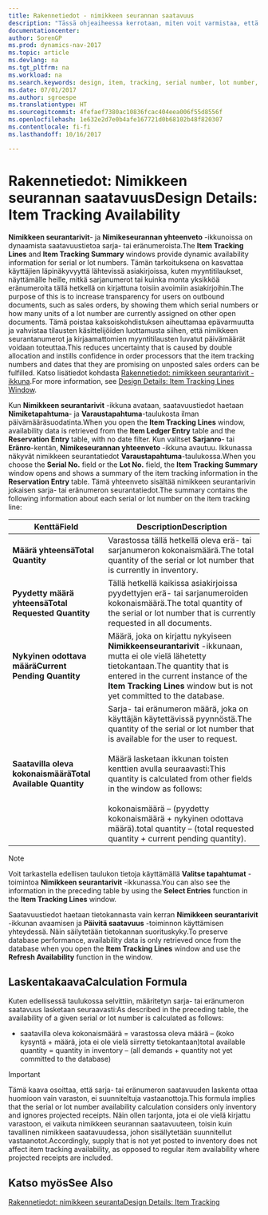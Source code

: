 ```yaml
---
title: Rakennetiedot - nimikkeen seurannan saatavuus
description: "Tässä ohjeaiheessa kerrotaan, miten voit varmistaa, että tilauksen käsittelevä henkilö voi luottaa sarja- tai eränumeroiden saatavuuteen."
documentationcenter: 
author: SorenGP
ms.prod: dynamics-nav-2017
ms.topic: article
ms.devlang: na
ms.tgt_pltfrm: na
ms.workload: na
ms.search.keywords: design, item, tracking, serial number, lot number, outbound documents
ms.date: 07/01/2017
ms.author: sgroespe
ms.translationtype: HT
ms.sourcegitcommit: 4fefaef7380ac10836fcac404eea006f55d8556f
ms.openlocfilehash: 1e632e2d7e0b4afe167721d0b68102b48f820307
ms.contentlocale: fi-fi
ms.lasthandoff: 10/16/2017

---
```

# <a name="design-details-item-tracking-availability"></a><span data-ttu-id="ea771-103">Rakennetiedot: Nimikkeen seurannan saatavuus</span><span class="sxs-lookup"><span data-stu-id="ea771-103">Design Details: Item Tracking Availability</span></span>
<span data-ttu-id="ea771-104">**Nimikkeen seurantarivit**- ja **Nimikeseurannan yhteenveto** -ikkunoissa on dynaamista saatavuustietoa sarja- tai eränumeroista.</span><span class="sxs-lookup"><span data-stu-id="ea771-104">The **Item Tracking Lines** and **Item Tracking Summary** windows provide dynamic availability information for serial or lot numbers.</span></span> <span data-ttu-id="ea771-105">Tämän tarkoituksena on kasvattaa käyttäjien läpinäkyvyyttä lähtevissä asiakirjoissa, kuten myyntitilaukset, näyttämälle heille, mitkä sarjanumerot tai kuinka monta yksikköä eränumeroita tällä hetkellä on kirjattuna toisiin avoimiin asiakirjoihin.</span><span class="sxs-lookup"><span data-stu-id="ea771-105">The purpose of this is to increase transparency for users on outbound documents, such as sales orders, by showing them which serial numbers or how many units of a lot number are currently assigned on other open documents.</span></span> <span data-ttu-id="ea771-106">Tämä poistaa kaksoiskohdistuksen aiheuttamaa epävarmuutta ja vahvistaa tilausten käsittelijöiden luottamusta siihen, että nimikkeen seurantanumerot ja kirjaamattomien myyntitilausten luvatut päivämäärät voidaan toteuttaa.</span><span class="sxs-lookup"><span data-stu-id="ea771-106">This reduces uncertainty that is caused by double allocation and instills confidence in order processors that the item tracking numbers and dates that they are promising on unposted sales orders can be fulfilled.</span></span> <span data-ttu-id="ea771-107">Katso lisätiedot kohdasta [Rakennetiedot: nimikkeen seurantarivit -ikkuna](design-details-item-tracking-lines-window.md).</span><span class="sxs-lookup"><span data-stu-id="ea771-107">For more information, see [Design Details: Item Tracking Lines Window](design-details-item-tracking-lines-window.md).</span></span>  
  
<span data-ttu-id="ea771-108">Kun **Nimikkeen seurantarivit** -ikkuna avataan, saatavuustiedot haetaan **Nimiketapahtuma**- ja **Varaustapahtuma**-taulukosta ilman päivämääräsuodatinta.</span><span class="sxs-lookup"><span data-stu-id="ea771-108">When you open the **Item Tracking Lines** window, availability data is retrieved from the **Item Ledger Entry** table and the **Reservation Entry** table, with no date filter.</span></span> <span data-ttu-id="ea771-109">Kun valitset **Sarjanro**- tai **Eränro**-kentän, **Nimikeseurannan yhteenveto** -ikkuna avautuu. Ikkunassa näkyvät nimikkeen seurantatiedot **Varaustapahtuma**-taulukossa.</span><span class="sxs-lookup"><span data-stu-id="ea771-109">When you choose the **Serial No.** field or the **Lot No.** field, the **Item Tracking Summary** window opens and shows a summary of the item tracking information in the **Reservation Entry** table.</span></span> <span data-ttu-id="ea771-110">Tämä yhteenveto sisältää nimikkeen seurantarivin jokaisen sarja- tai eränumeron seurantatiedot.</span><span class="sxs-lookup"><span data-stu-id="ea771-110">The summary contains the following information about each serial or lot number on the item tracking line:</span></span>  
  
|<span data-ttu-id="ea771-111">Kenttä</span><span class="sxs-lookup"><span data-stu-id="ea771-111">Field</span></span>|<span data-ttu-id="ea771-112">Description</span><span class="sxs-lookup"><span data-stu-id="ea771-112">Description</span></span>|  
|---------------------------------|---------------------------------------|  
|<span data-ttu-id="ea771-113">**Määrä yhteensä**</span><span class="sxs-lookup"><span data-stu-id="ea771-113">**Total Quantity**</span></span>|<span data-ttu-id="ea771-114">Varastossa tällä hetkellä oleva erä- tai sarjanumeron kokonaismäärä.</span><span class="sxs-lookup"><span data-stu-id="ea771-114">The total quantity of the serial or lot number that is currently in inventory.</span></span>|  
|<span data-ttu-id="ea771-115">**Pyydetty määrä yhteensä**</span><span class="sxs-lookup"><span data-stu-id="ea771-115">**Total Requested Quantity**</span></span>|<span data-ttu-id="ea771-116">Tällä hetkellä kaikissa asiakirjoissa pyydettyjen erä- tai sarjanumeroiden kokonaismäärä.</span><span class="sxs-lookup"><span data-stu-id="ea771-116">The total quantity of the serial or lot number that is currently requested in all documents.</span></span>|  
|<span data-ttu-id="ea771-117">**Nykyinen odottava määrä**</span><span class="sxs-lookup"><span data-stu-id="ea771-117">**Current Pending Quantity**</span></span>|<span data-ttu-id="ea771-118">Määrä, joka on kirjattu nykyiseen **Nimikkeenseurantarivit** -ikkunaan, mutta ei ole vielä lähetetty tietokantaan.</span><span class="sxs-lookup"><span data-stu-id="ea771-118">The quantity that is entered in the current instance of the **Item Tracking Lines** window but is not yet committed to the database.</span></span>|  
|<span data-ttu-id="ea771-119">**Saatavilla oleva kokonaismäärä**</span><span class="sxs-lookup"><span data-stu-id="ea771-119">**Total Available Quantity**</span></span>|<span data-ttu-id="ea771-120">Sarja- tai eränumeron määrä, joka on käyttäjän käytettävissä pyynnöstä.</span><span class="sxs-lookup"><span data-stu-id="ea771-120">The quantity of the serial or lot number that is available for the user to request.</span></span><br /><br /> <span data-ttu-id="ea771-121">Määrä lasketaan ikkunan toisten kenttien avulla seuraavasti:</span><span class="sxs-lookup"><span data-stu-id="ea771-121">This quantity is calculated from other fields in the window as follows:</span></span><br /><br /> <span data-ttu-id="ea771-122">kokonaismäärä – (pyydetty kokonaismäärä + nykyinen odottava määrä).</span><span class="sxs-lookup"><span data-stu-id="ea771-122">total quantity – (total requested quantity + current pending quantity).</span></span>|  
  
> [!NOTE]  
>  <span data-ttu-id="ea771-123">Voit tarkastella edellisen taulukon tietoja käyttämällä **Valitse tapahtumat** -toimintoa **Nimikkeen seurantarivit** -ikkunassa.</span><span class="sxs-lookup"><span data-stu-id="ea771-123">You can also see the information in the preceding table by using the **Select Entries** function in the **Item Tracking Lines** window.</span></span>  
  
<span data-ttu-id="ea771-124">Saatavuustiedot haetaan tietokannasta vain kerran **Nimikkeen seurantarivit** -ikkunan avaamisen ja **Päivitä saatavuus** -toiminnon käyttämisen yhteydessä. Näin säilytetään tietokannan suorituskyky.</span><span class="sxs-lookup"><span data-stu-id="ea771-124">To preserve database performance, availability data is only retrieved once from the database when you open the **Item Tracking Lines** window and use the **Refresh Availability** function in the window.</span></span>  
  
## <a name="calculation-formula"></a><span data-ttu-id="ea771-125">Laskentakaava</span><span class="sxs-lookup"><span data-stu-id="ea771-125">Calculation Formula</span></span>  
<span data-ttu-id="ea771-126">Kuten edellisessä taulukossa selvittiin, määritetyn sarja- tai eränumeron saatavuus lasketaan seuraavasti:</span><span class="sxs-lookup"><span data-stu-id="ea771-126">As described in the preceding table, the availability of a given serial or lot number is calculated as follows:</span></span>  
  
* <span data-ttu-id="ea771-127">saatavilla oleva kokonaismäärä = varastossa oleva määrä – (koko kysyntä + määrä, jota ei ole vielä siirretty tietokantaan)</span><span class="sxs-lookup"><span data-stu-id="ea771-127">total available quantity = quantity in inventory – (all demands + quantity not yet committed to the database)</span></span>  
  
> [!IMPORTANT]  
>  <span data-ttu-id="ea771-128">Tämä kaava osoittaa, että sarja- tai eränumeron saatavuuden laskenta ottaa huomioon vain varaston, ei suunniteltuja vastaanottoja.</span><span class="sxs-lookup"><span data-stu-id="ea771-128">This formula implies that the serial or lot number availability calculation considers only inventory and ignores projected receipts.</span></span> <span data-ttu-id="ea771-129">Näin ollen tarjonta, jota ei ole vielä kirjattu varastoon, ei vaikuta nimikkeen seurannan saatavuuteen, toisin kuin tavallinen nimikkeen saatavuudessa, johon sisällytetään suunnitellut vastaanotot.</span><span class="sxs-lookup"><span data-stu-id="ea771-129">Accordingly, supply that is not yet posted to inventory does not affect item tracking availability, as opposed to regular item availability where projected receipts are included.</span></span>  
  
## <a name="see-also"></a><span data-ttu-id="ea771-130">Katso myös</span><span class="sxs-lookup"><span data-stu-id="ea771-130">See Also</span></span>  
[<span data-ttu-id="ea771-131">Rakennetiedot: nimikkeen seuranta</span><span class="sxs-lookup"><span data-stu-id="ea771-131">Design Details: Item Tracking</span></span>](design-details-item-tracking.md)

